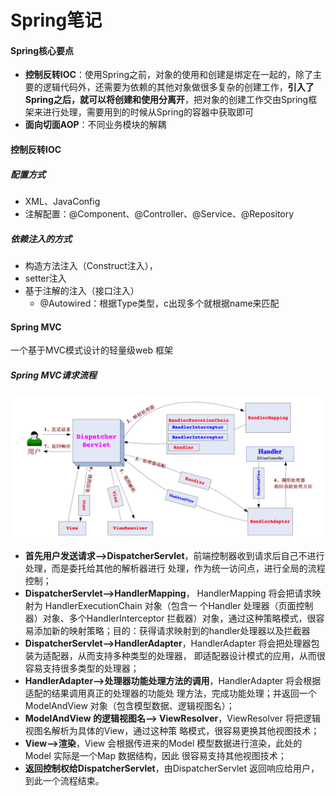 # Spring笔记

#### Spring核心要点

- **控制反转IOC**：使用Spring之前，对象的使用和创建是绑定在一起的，除了主要的逻辑代码外，还需要为依赖的其他对象做很多复杂的创建工作，**引入了Spring之后，就可以将创建和使用分离开**，把对象的创建工作交由Spring框架来进行处理，需要用到的时候从Spring的容器中获取即可
- **面向切面AOP**：不同业务模块的解耦

#### 控制反转IOC

##### 配置方式

- XML、JavaConfig
- 注解配置：@Component、@Controller、@Service、@Repository

##### 依赖注入的方式

- 构造方法注入（Construct注入），
- setter注入
- 基于注解的注入（接口注入）
  - @Autowired：根据Type类型，c出现多个就根据name来匹配

#### Spring MVC

一个基于MVC模式设计的轻量级web 框架

##### Spring MVC请求流程

![spring-springframework-mvc-5](spring笔记/spring-springframework-mvc-5.png)

- **首先用户发送请求——>DispatcherServlet**，前端控制器收到请求后自己不进行处理，而是委托给其他的解析器进行 处理，作为统一访问点，进行全局的流程控制；
- **DispatcherServlet——>HandlerMapping**， HandlerMapping 将会把请求映射为 HandlerExecutionChain 对象（包含一 个Handler 处理器（页面控制器）对象、多个HandlerInterceptor 拦截器）对象，通过这种策略模式，很容易添加新的映射策略；目的：获得请求映射到的handler处理器以及拦截器
- **DispatcherServlet——>HandlerAdapter**，HandlerAdapter 将会把处理器包装为适配器，从而支持多种类型的处理器， 即适配器设计模式的应用，从而很容易支持很多类型的处理器；
- **HandlerAdapter——>处理器功能处理方法的调用**，HandlerAdapter 将会根据适配的结果调用真正的处理器的功能处 理方法，完成功能处理；并返回一个ModelAndView 对象（包含模型数据、逻辑视图名）；
- **ModelAndView 的逻辑视图名——> ViewResolver**，ViewResolver 将把逻辑视图名解析为具体的View，通过这种策 略模式，很容易更换其他视图技术；
- **View——>渲染**，View 会根据传进来的Model 模型数据进行渲染，此处的Model 实际是一个Map 数据结构，因此 很容易支持其他视图技术；
- **返回控制权给DispatcherServlet**，由DispatcherServlet 返回响应给用户，到此一个流程结束。

